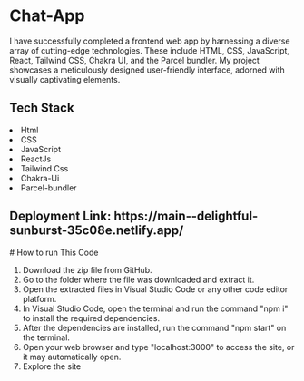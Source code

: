 <h1>Chat-App</h1>

I have successfully completed a frontend web app by harnessing a diverse array of cutting-edge technologies. These include HTML, CSS, JavaScript, React, Tailwind CSS, Chakra UI, and the Parcel bundler. My project showcases a meticulously designed user-friendly interface, adorned with visually captivating elements. 
<h2>Tech Stack</h2>

   <li>Html</li>
   <li> CSS</li>
   <li>JavaScript</li>
   <li>ReactJs</li>
   <li>Tailwind Css</li>
   <li>Chakra-Ui</li>
   <li>Parcel-bundler</li>
 
<h2>Deployment Link: <span>https://main--delightful-sunburst-35c08e.netlify.app/</span></h2>
# How to run This Code 
   <ol>
<li>Download the zip file from GitHub.</li>
<li>Go to the folder where the file was downloaded and extract it.</li>
<li>Open the extracted files in Visual Studio Code or any other code editor platform.</li>
<li>In Visual Studio Code, open the terminal and run the command "npm i" to install the required dependencies.</li>
<li>After the dependencies are installed, run the command "npm start" on the terminal.</li>
<li>Open your web browser and type "localhost:3000" to access the site, or it may automatically open.</li>
<li>Explore the site</li>
   </ol>
